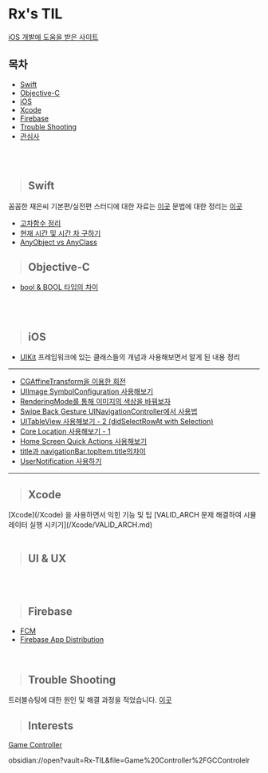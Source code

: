 # Rx's TIL

[iOS 개발에 도움을 받은 사이트](Favorite.md)

## 목차

- [Swift](#swift)
- [Objective-C](#objective-c)
- [iOS](#ios)
- [Xcode](#xcode)
- [Firebase](#firebase)
- [Trouble Shooting](#trouble-shooting)
- [관심사](#interests)

<br><br>

<div align=left>

  > ## Swift
  
</div>

꼼꼼한 재은씨 기본편/실전편 스터디에 대한 자료는 [이곳](LetsSwiftyStudy.md)
문법에 대한 정리는 [이곳](Swift/README.md)
* [고차함수 정리](higher-order-function.md)
* [현재 시간 및 시간 차 구하기](Date-time-difference.md)
* [AnyObject vs AnyClass](Swift/AnyObject_vs_AnyClass.md)


<div align=left>

> ## Objective-C

</div>

* [bool & BOOL 타입의 차이](Objective-C/bool&BOOL_difference.md)

<br><br>
<div align=left>
  
  > ## iOS
  
</div>

* [UIKit](iOS/UIKit) 프레임워크에 있는 클래스들의 개념과 사용해보면서 알게 된 내용 정리
----

* [CGAffineTransform을 이용한 회전](iOS/UIKit/CGAffineTransform_rotate.md)
* [UIImage SymbolConfiguration 사용해보기](iOS/UIKit/UIImage_SymbolConfiguration_사용해보기.md)
* [RenderingMode를 통해 이미지의 색상을 바꿔보자](iOS/UIKit/RenderingMode를%20통해%20이미지의%20색상을%20바꿔보자.md)
* [Swipe Back Gesture UINavigationController에서 사용법](iOS/UIKit/Swipe_Back_Gesture_UINavigationController에서_사용법.md)
* [UITableView 사용해보기 - 2 (didSelectRowAt with Selection)](iOS/UIKit/About_didDeselectRowAt_Selection.md)
* [Core Location 사용해보기 - 1](iOS/UIKit/Core_Location.md)
* [Home Screen Quick Actions 사용해보기](iOS/UIKit/Home_Screen_Quick_Actions_사용해보기.md)
* [title과 navigationBar.topItem.title의차이](iOS/UIKit/title과_navigationBar.topItem.title의_차이.md)
* [UserNotification 사용하기](iOS/UIKit/UserNotification.md)

----


<div align=left>
  
  > ## Xcode
  
</div>
[Xcode](/Xcode) 을 사용하면서 익힌 기능 및 팁
[VALID_ARCH 문제 해결하여 시뮬레이터 실행 시키기](/Xcode/VALID_ARCH.md)
<br><br>

<div align=left>
  
  > ## UI & UX
  
</div>

<br><br>

<div align=left>

  > ## Firebase

</div>

- [FCM](Firebase/message.md)
- [Firebase App Distribution](Firebase/app_Distribution.md)


<br>

<div align=left>

  > ## Trouble Shooting
  
</div>

트러블슈팅에 대한 원인 및 해결 과정을 적었습니다. [이곳](TroubleShooting/README.md)

> ## Interests

[Game Controller](GameController/)



obsidian://open?vault=Rx-TIL&file=Game%20Controller%2FGCControlelr